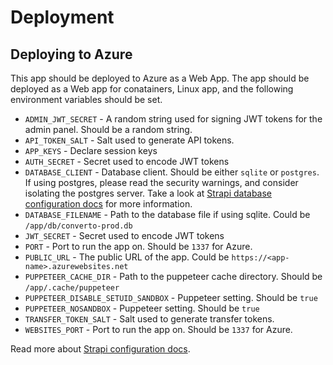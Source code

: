 # Deployment

## Deploying to Azure

This app should be deployed to Azure as a Web App. The app should be deployed as a Web app for conatainers, Linux app, and the following environment variables should be set.

- `ADMIN_JWT_SECRET` - A random string used for signing JWT tokens for the admin panel. Should be a random string.
- `API_TOKEN_SALT` - Salt used to generate API tokens.
- `APP_KEYS` - Declare session keys
- `AUTH_SECRET` - Secret used to encode JWT tokens
- `DATABASE_CLIENT` - Database client. Should be either `sqlite` or `postgres`. If using postgres, please read the security warnings, and consider isolating the postgres server. Take a look at [Strapi database configuration docs](https://docs.strapi.io/dev-docs/configurations/database) for more information.
- `DATABASE_FILENAME` - Path to the database file if using sqlite. Could be `/app/db/converto-prod.db`
- `JWT_SECRET` - Secret used to encode JWT tokens
- `PORT` - Port to run the app on. Should be `1337` for Azure.
- `PUBLIC_URL` - The public URL of the app. Could be `https://<app-name>.azurewebsites.net`
- `PUPPETEER_CACHE_DIR` - Path to the puppeteer cache directory. Should be `/app/.cache/puppeteer`
- `PUPPETEER_DISABLE_SETUID_SANDBOX` - Puppeteer setting. Should be `true`
- `PUPPETEER_NOSANDBOX` - Puppeteer setting. Should be `true`
- `TRANSFER_TOKEN_SALT` - Salt used to generate transfer tokens.
- `WEBSITES_PORT` - Port to run the app on. Should be `1337` for Azure.

Read more about [Strapi configuration docs](https://docs.strapi.io/dev-docs/configurations/server).
